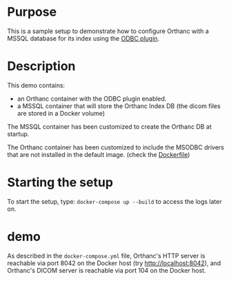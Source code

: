 # Purpose

This is a sample setup to demonstrate how to configure Orthanc with a
MSSQL database for its index using the [ODBC plugin](https://book.orthanc-server.com/plugins/odbc.html).

# Description

This demo contains:

- an Orthanc container with the ODBC plugin enabled.
- a MSSQL container that will store the Orthanc Index DB (the dicom files are stored in a Docker volume)

The MSSQL container has been customized to create the Orthanc DB at startup.

The Orthanc container has been customized to include the MSODBC drivers that are not installed in the default image.
(check the [Dockerfile](orthanc/Dockerfile))

# Starting the setup

To start the setup, type: `docker-compose up --build` to access the logs later on.

# demo

As described in the `docker-compose.yml` file, Orthanc's HTTP server is
reachable via port 8042 on the Docker host (try
[http://localhost:8042](http://localhost:8042)), and Orthanc's DICOM server is
reachable via port 104 on the Docker host.
